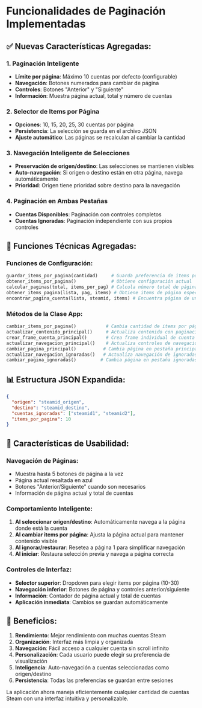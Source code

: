 # Funcionalidades de Paginación Implementadas

## ✅ Nuevas Características Agregadas:

### 1. **Paginación Inteligente**
- **Límite por página**: Máximo 10 cuentas por defecto (configurable)
- **Navegación**: Botones numerados para cambiar de página
- **Controles**: Botones "Anterior" y "Siguiente" 
- **Información**: Muestra página actual, total y número de cuentas

### 2. **Selector de Items por Página**
- **Opciones**: 10, 15, 20, 25, 30 cuentas por página
- **Persistencia**: La selección se guarda en el archivo JSON
- **Ajuste automático**: Las páginas se recalculan al cambiar la cantidad

### 3. **Navegación Inteligente de Selecciones**
- **Preservación de origen/destino**: Las selecciones se mantienen visibles
- **Auto-navegación**: Si origen o destino están en otra página, navega automáticamente
- **Prioridad**: Origen tiene prioridad sobre destino para la navegación

### 4. **Paginación en Ambas Pestañas**
- **Cuentas Disponibles**: Paginación con controles completos
- **Cuentas Ignoradas**: Paginación independiente con sus propios controles

## 🔧 Funciones Técnicas Agregadas:

### Funciones de Configuración:
```python
guardar_items_por_pagina(cantidad)     # Guarda preferencia de items por página
obtener_items_por_pagina()             # Obtiene configuración actual
calcular_paginas(total, items_por_pag) # Calcula número total de páginas
obtener_items_pagina(lista, pag, items) # Obtiene items de página específica
encontrar_pagina_cuenta(lista, steamid, items) # Encuentra página de una cuenta
```

### Métodos de la Clase App:
```python
cambiar_items_por_pagina()           # Cambia cantidad de items por página
actualizar_contenido_principal()     # Actualiza contenido con paginación
crear_frame_cuenta_principal()       # Crea frame individual de cuenta
actualizar_navegacion_principal()    # Actualiza controles de navegación
cambiar_pagina_principal()          # Cambia página en pestaña principal
actualizar_navegacion_ignoradas()   # Actualiza navegación de ignoradas
cambiar_pagina_ignoradas()         # Cambia página en pestaña ignoradas
```

## 📊 Estructura JSON Expandida:

```json
{
  "origen": "steamid_origen",
  "destino": "steamid_destino",
  "cuentas_ignoradas": ["steamid1", "steamid2"],
  "items_por_pagina": 10
}
```

## 🎯 Características de Usabilidad:

### **Navegación de Páginas:**
- Muestra hasta 5 botones de página a la vez
- Página actual resaltada en azul
- Botones "Anterior/Siguiente" cuando son necesarios
- Información de página actual y total de cuentas

### **Comportamiento Inteligente:**
1. **Al seleccionar origen/destino**: Automáticamente navega a la página donde está la cuenta
2. **Al cambiar items por página**: Ajusta la página actual para mantener contenido visible
3. **Al ignorar/restaurar**: Resetea a página 1 para simplificar navegación
4. **Al iniciar**: Restaura selección previa y navega a página correcta

### **Controles de Interfaz:**
- **Selector superior**: Dropdown para elegir items por página (10-30)
- **Navegación inferior**: Botones de página y controles anterior/siguiente
- **Información**: Contador de página actual y total de cuentas
- **Aplicación inmediata**: Cambios se guardan automáticamente

## 🚀 Beneficios:

1. **Rendimiento**: Mejor rendimiento con muchas cuentas Steam
2. **Organización**: Interfaz más limpia y organizada
3. **Navegación**: Fácil acceso a cualquier cuenta sin scroll infinito
4. **Personalización**: Cada usuario puede elegir su preferencia de visualización
5. **Inteligencia**: Auto-navegación a cuentas seleccionadas como origen/destino
6. **Persistencia**: Todas las preferencias se guardan entre sesiones

La aplicación ahora maneja eficientemente cualquier cantidad de cuentas Steam con una interfaz intuitiva y personalizable.
